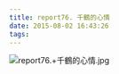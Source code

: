 ```yaml
---
title: report76. 千鶴的心情
date: 2015-08-02 16:43:26
tags:
---
```

![report76.+千鶴的心情.jpg](https://i.loli.net/2018/03/17/5aacdec98f37b.jpg)
